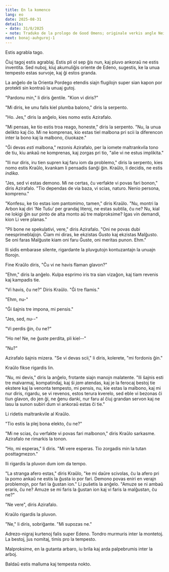 ```yaml
---
title: En la komenco
lang: eo
date: 2025-08-31
details:
- date: 31/8/2025
- note: Traduko de la prologo de Good Omens; originale verkis angle Neil Gaiman kaj Terry Pratchett en 1990.
next: bonaj-auhguroj-1
---
```


Estis agrabla tago.

Ĉiuj tagoj estis agrablaj. Estis pli ol sep ĝis nun, kaj pluvo ankoraŭ ne estis inventita. Sed nuboj, kiuj akumuliĝis oriente de Edeno, sugestis, ke la unua tempesto estas survoje, kaj ĝi estos granda.

La anĝelo de la Orienta Pordego etendis siajn flugilojn super sian kapon por protekti sin kontraŭ la unuaj gutoj.

"Pardonu min," li diris ĝentile. "Kion vi diris?"

"Mi diris, ke unu falis kiel plumba balono," diris la serpento.

"Ho. Jes," diris la anĝelo, kies nomo estis Azirafalo.

"Mi pensas, ke tio estis troa reago, honeste," diris la serpento. "Nu, la unua delikto kaj ĉio. Mi ne komprenas, kio estas tiel malbona pri scii la diferencon inter la bono kaj la malbono, ĉiuokaze."

"Ĝi devas *esti* malbona," rezonis Azirafalo, per la iomete maltrankvila tono de tiu, kiu ankaŭ ne komprenas, kaj zorgas pri tio, "alie vi ne estus implikita."

"Ili nur diris, iru tien supren kaj faru iom da problemo," diris la serpento, kies nomo estis Kraŭlo, kvankam li pensadis ŝanĝi ĝin. Kraŭlo, li decidis, ne estis *indika*.

"Jes, sed vi estas demono. Mi ne certas, ĉu verfakte vi povas fari bonon," diris Azirafalo. "Tio dependas de via baza, vi scias, naturo. Nenio persona, komprenu."

"Konfesu, ke tio estas iom pantomimo, tamen," diris Kraŭlo. "Nu, montri la Arbon kaj diri 'Ne Tuŝu' per grandaj literoj, ne estas subtila, ĉu ne? Nu, kial ne lokigi ĝin sur pinto de alta monto aŭ tre malproksime? Igas vin demandi, kion Li vere planas."

"Pli bone ne spekulativi, vere," diris Azirafalo. "Oni ne povas dubi neesprimeblaĵojn. Ĉiam mi diras, ke ekzistas Ĝusto kaj ekzistas Malĝusto. Se oni faras Malĝuste kiam oni faru Ĝuste, oni meritas punon. Ehm."

Ili sidis embarase silente, rigardante la pluvgutojn kontuzantajn la unuajn florojn.

Fine Kraŭlo diris, "Ĉu vi ne havis flaman glavon?"

"Ehm," diris la anĝelo. Kulpa esprimo iris tra sian vizaĝon, kaj tiam revenis kaj kampadis tie.

"Vi havis, ĉu ne?" Diris Kraŭlo. "Ĝi tre flamis."

"Ehm, nu-"

"Ĝi ŝajnis tre impona, mi pensis."

"Jes, sed, nu--"

"Vi perdis ĝin, ĉu ne?"

"Ho ne! Ne, ne ĝuste perdita, pli kiel--"

"Nu?"

Azirafalo ŝajnis mizera. "Se vi devas scii," li diris, kolerete, "mi fordonis ĝin."

Kraŭlo fikse rigardis lin.

"Nu, mi devis," diris la anĝelo, frotante siajn manojn malatente. "Ili ŝajnis esti tre malvarmaj, kompatindaj, kaj ŝi *jam* atendas, kaj je la ferocaj bestoj tie ekstere kaj la venonta tempesto, mi pensis, nu, kie estas la malbono, kaj mi nur diris, rigardu, se vi revenos, estos terura kverelo, sed eble vi bezonas ĉi tiun glavon, do jen ĝi, ne ĝenu danki, nur faru al ĉiuj grandan servon kaj ne lasu la sunon subiri dum vi ankoraŭ estas ĉi tie."

Li ridetis maltrankvile al Kraŭlo.

"Tio estis la plej bona elekto, ĉu ne?"

"Mi ne scias, ĉu verfakte vi povas fari malbonon," diris Kraŭlo sarkasme. Azirafalo ne rimarkis la tonon.

"Ho, mi esperas," li diris. "Mi vere esperas. Tio zorgadis min la tutan posttagmezon."

Ili rigardis la pluvon dum iom da tempo.

"La stranga afero estas," diris Kraŭlo, "ke mi daŭre scivolas, ĉu la afero pri la pomo ankaŭ ne estis la ĝusta io por fari. Demono povas eniri en verajn problemojn, por fari la ĝustan ion." Li puŝetis la anĝelo. "Amuze se ni ambaŭ eraris, ĉu ne? Amuze se mi faris la ĝustan ion kaj vi faris la malĝustan, ĉu ne?"

"Ne vere", diris Azirafalo.

Kraŭlo rigardis la pluvon.

"Ne," li diris, sobriĝante. "Mi supozas ne."

Adrezo-nigraj kurtenoj falis super Edeno. Tondro murmuris inter la montetoj. La bestoj, ĵus nomitaj, timis pro la tempesto.

Malproksime, en la gutanta arbaro, iu brila kaj arda palpebrumis inter la arboj.

Baldaŭ estis malluma kaj tempesta nokto.
